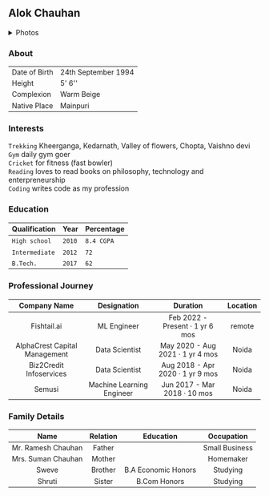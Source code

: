 ## Alok Chauhan
<details>
  <summary>Photos</summary>
  
  ![](jpeg/IMG_4480.jpeg?raw=true)
  
  ![](jpeg/IMG_4484.jpeg?raw=true)
  
  ![](jpeg/IMG_4629.jpeg?raw=true)
  
  ![](jpeg/IMG_4657.jpeg?raw=true)
  
</details>

### About

|    |    | 
|----|----|
|Date of Birth| 24th September 1994|
|Height| 5' 6''|
|Complexion| Warm Beige|
|Native Place| Mainpuri|

### Interests
`Trekking` Kheerganga, Kedarnath, Valley of flowers, Chopta, Vaishno devi \
`Gym` daily gym goer \
`Cricket` for fitness (fast bowler)\
`Reading` loves to read books on philosophy, technology and enterpreneurship \
`Coding` writes code as my profession

### Education

| Qualification  | Year  | Percentage  |
|---|---|---|
| `High school`  | `2010`  | `8.4 CGPA` |
| `Intermediate` | `2012`  | `72`       |
| `B.Tech.`  | `2017`  | `62`           |

### Professional Journey

| Company Name | Designation   |  Duration  | Location|
|:--------------:|:---------------:|:------------:|:---------:|
| Fishtail.ai | ML Engineer | Feb 2022 - Present · 1 yr 6 mos | remote|
| AlphaCrest Capital Management | Data Scientist | May 2020 - Aug 2021 · 1 yr 4 mos| Noida|
| Biz2Credit Infoservices | Data Scientist | Aug 2018 - Apr 2020 · 1 yr 9 mos | Noida|
| Semusi| Machine Learning Engineer | Jun 2017 - Mar 2018 · 10 mos | Noida|

### Family Details

|  Name  |  Relation  |  Education  | Occupation |
|:----:|:----:|:----:|:----:|
| Mr. Ramesh Chauhan | Father | | Small Business |
| Mrs. Suman Chauhan | Mother | | Homemaker|
| Sweve | Brother | B.A Economic Honors| Studying|
| Shruti | Sister | B.Com Honors | Studying|
